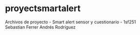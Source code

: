 # proyectsmartalert
Archivos de proyecto - Smart alert sensor y cuestionario - 1sf251<br/>
Sebastian Ferrer Andrés Rodríguez
